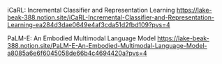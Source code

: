 iCaRL: Incremental Classifier and Representation Learning
https://lake-beak-388.notion.site/iCaRL-Incremental-Classifier-and-Representation-Learning-ea284d3dae0649e4af3cda51d2fbd109?pvs=4

PaLM-E: An Embodied Multimodal Language Model
https://lake-beak-388.notion.site/PaLM-E-An-Embodied-Multimodal-Language-Model-a8085a6e6f6045058de66b4c4694420a?pvs=4
